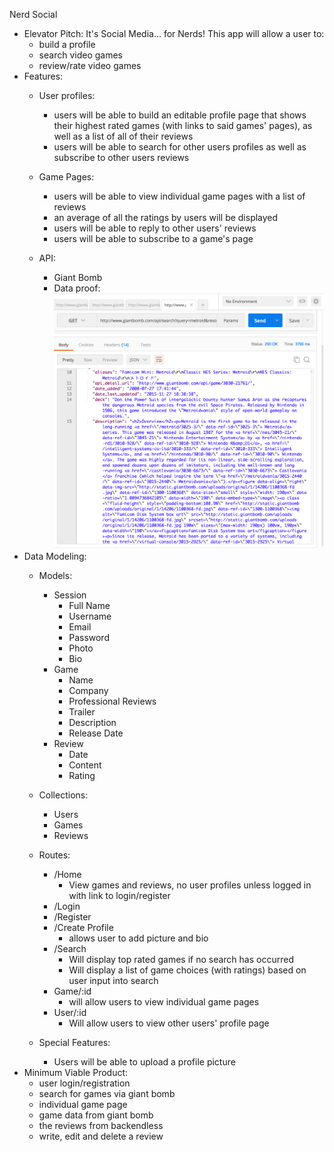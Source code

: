Nerd Social
- Elevator Pitch:
  It's Social Media... for Nerds!
  This app will allow a user to:
    - build a profile
    - search video games
    - review/rate video games
- Features:
  - User profiles:
    - users will be able to build an editable profile page that shows their highest rated games (with links to said games' pages), as well as a list of all of their reviews
    - users will be able to search for other users profiles as well as subscribe to other users reviews
  - Game Pages:
    - users will be able to view individual game pages with a list of reviews
    - an average of all the ratings by users will be displayed
    - users will be able to reply to other users' reviews
    - users will be able to subscribe to a game's page

  - API:
    - Giant Bomb
    - Data proof:
      ![Alt text](./app/assets/images/dataproof.png?raw=true)
- Data Modeling:
  - Models:
    - Session
        - Full Name
        - Username
        - Email
        - Password
        - Photo
        - Bio
    - Game
        - Name
        - Company
        - Professional Reviews
        - Trailer
        - Description
        - Release Date
    - Review
        - Date
        - Content
        - Rating
  - Collections:
       - Users
       - Games
       - Reviews

  - Routes:
    - /Home
      - View games and reviews, no user profiles unless logged in with link to login/register
    - /Login
    - /Register
    - /Create Profile
      - allows user to add picture and bio
    - /Search
      - Will display top rated games if no search has occurred
      - Will display a list of game choices (with ratings) based on user input into search
    - Game/:id
        - will allow users to view individual game pages
    - User/:id
      - Will allow users to view other users' profile page
  - Special Features:
    - Users will be able to upload a profile picture
- Minimum Viable Product:
  - user login/registration
  - search for games via giant bomb
  - individual game page
  - game data from giant bomb
  - the reviews from backendless
  - write, edit and delete a review








<!--  -->
